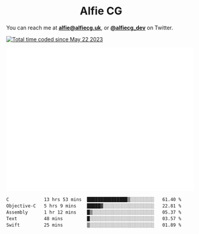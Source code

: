 <h1 align="center">Alfie CG</h1>

You can reach me at **alfie@alfiecg.uk**, or **[@alfiecg_dev](https://twitter.com/alfiecg_dev)** on Twitter.

<a href="https://wakatime.com/@61592169-b9cf-4af8-b6fa-8ac7d4369b01"><img src="https://wakatime.com/badge/user/61592169-b9cf-4af8-b6fa-8ac7d4369b01.svg" alt="Total time coded since May 22 2023" /></a>


<img align="center" src="/github-metrics.svg" alt="Metrics" width="500">

 <!--[![GitHub Streak](https://streak-stats.demolab.com/?user=alfiecg24)](https://git.io/streak-stats)-->

<!--START_SECTION:waka-->

```txt
C             13 hrs 53 mins  ███████████████▒░░░░░░░░░   61.40 %
Objective-C   5 hrs 9 mins    █████▓░░░░░░░░░░░░░░░░░░░   22.81 %
Assembly      1 hr 12 mins    █▒░░░░░░░░░░░░░░░░░░░░░░░   05.37 %
Text          48 mins         █░░░░░░░░░░░░░░░░░░░░░░░░   03.57 %
Swift         25 mins         ▒░░░░░░░░░░░░░░░░░░░░░░░░   01.89 %
```

<!--END_SECTION:waka-->
